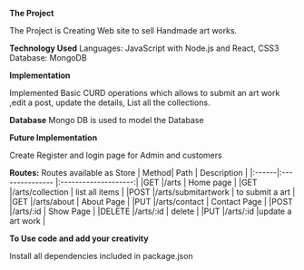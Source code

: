**The Project**

The Project is Creating Web site to sell Handmade art works.

**Technology Used**
Languages:
JavaScript with Node.js and React, CSS3 Database: MongoDB

**Implementation**

Implemented Basic CURD operations which allows to submit an art work ,edit a post, update the details, List all the collections.

**Database**
Mongo DB is used to model the Database


**Future Implementation**

Create Register and login page for Admin and customers

**Routes:**
Routes available as Store
| Method| Path                     | Description          |
|:------|:---------------          |:--------------------:|
|GET    |/arts                     | Home page            |
|GET    |/arts/collection          | list all items       |
|POST   |/arts/submitartwork       | to submit a art      |
|GET    |/arts/about               | About Page           |
|PUT    |/arts/contact             | Contact Page         |
|POST   |/arts/:id                 | Show Page            |
|DELETE |/arts/:id                 | delete               |
|PUT    |/arts/:id                 |update a art work     |

**To Use code and add your creativity**

Install all dependencies included in package.json
